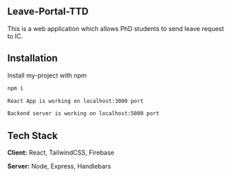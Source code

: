 ## Leave-Portal-TTD
This is a web application which allows PhD students to send leave request to IC.

## Installation

Install my-project with npm

```bash
npm i 

React App is working on localhost:3000 port

Backend server is working on localhost:5000 port 
```
## Tech Stack

**Client:** React, TailwindCSS, Firebase

**Server:** Node, Express, Handlebars



